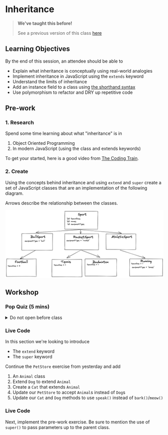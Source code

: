 # Inheritance

> **We've taught this before!**
>
> See a previous version of this class [here](https://sigmalabs.rewatch.com/video/7846/inheritance-coding-workshop-may-5-2021/)

## Learning Objectives

By the end of this session, an attendee should be able to

- Explain what inheritance is conceptually using real-world analogies
- Implement inheritance in JavaScript using the `extends` keyword
- Understand the limits of inheritance
- Add an instance field to a class using [the shorthand syntax](https://developer.mozilla.org/en-US/docs/Web/JavaScript/Reference/Classes/Public_class_fields)
- Use polymorphism to refactor and DRY up repetitive code

## Pre-work

### 1. Research

Spend some time learning about what "inheritance" is in

1. Object Oriented Programming
2. In modern JavaScript (using the class and extends keywords)

To get your started, here is a good video from [The Coding Train](https://www.youtube.com/watch?v=MfxBfRD0FVU).

### 2. Create

Using the concepts behind inheritance and using `extend` and `super` create a set of JavaScript classes that are an implementation of the following diagram.

Arrows describe the relationship between the classes.

![Sports Diagram](./assets/sport_inheritance.png)

## Workshop

### Pop Quiz (5 mins)

<details>
    <summary>Do not open before class</summary>
    
 1.  What are the four principles of OOP? (Remember, A PIE)
 2.  What should you not do if you see a `_` prefixed to a method in a class?
 3.  How to you declare a private variable in a class?
 4.  What needs to change to make this code work?
     ```
     class Ball{
         constructor(color){
             this.color = color;
         }
         throwBall(){
             console.log("Go long!")
         }
     }

     Ball.throwBall()
     ```

5.  What needs to change to make this code work?
    ```
    const ball = new Ball("red")
    if(ball === Ball){
        console.log("This is an instance of a ball!")
    }
    ```
6.  Write a line of code that will throw a `TypeError` with the message "You can only throw a ball"

</details>

### Live Code

In this section we're looking to introduce

- The `extend` keyword
- The `super` keyword

Continue the `PetStore` exercise from yesterday and add

1. An `Animal` class
2. Extend `Dog` to extend `Animal`
3. Create a `Cat` that extends `Animal`
4. Update our `PetStore` to accept `Animal`s instead of `Dog`s
5. Update our `Cat` and `Dog` methods to use `speak()` instead of `bark()`/`meow()`

### Live Code

Next, implement the pre-work exercise. Be sure to mention the use of `super()` to pass parameters up to the parent class.
